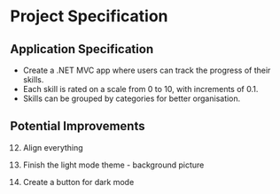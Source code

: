 # Project Specification

## Application Specification

- Create a .NET MVC app where users can track the progress of their skills.
- Each skill is rated on a scale from 0 to 10, with increments of 0.1.
- Skills can be grouped by categories for better organisation.

## Potential Improvements


12. Align everything

9. Finish the light mode theme - background picture
10. Create a button for dark mode
